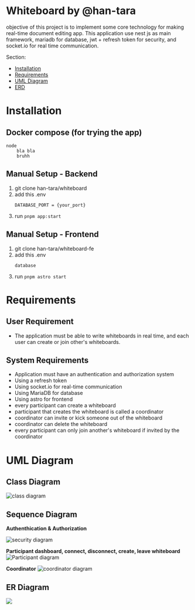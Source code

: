 # Whiteboard by @han-tara
objective of this project is to implement some core technology for making real-time document editing app. This application use nest js as main framework, mariadb for database, jwt + refresh token for security, and socket.io for real time communication.

Section:
* [Installation](#installation)
* [Requirements](#requirements)
* [UML Diagram](#uml-diagram)
* [ERD](#er-diagram)

# Installation
## Docker compose (for trying the app)
```
node
    bla bla
    bruhh
```

## Manual Setup - Backend
1. git clone han-tara/whiteboard
2. add this .env 
    ``` 
    DATABASE_PORT = {your_port}
    ```
3. run `pnpm app:start`

## Manual Setup - Frontend
1. git clone han-tara/whiteboard-fe
2. add this .env
    ```
    database
    ```
3. run `pnpm astro start`


# Requirements
## User Requirement
* The application must be able to write whiteboards in real time, and each user can create or join other's whiteboards.

## System Requirements
* Application must have an authentication and authorization system
* Using a refresh token
* Using socket.io for real-time communication
* Using MariaDB for database
* Using astro for frontend
* every participant can create a whiteboard
* participant that creates the whiteboard is called a coordinator
* coordinator can invite or kick someone out of the whiteboard
* coordinator can delete the whiteboard
* every participant can only join another's whiteboard if invited by the coordinator

# UML Diagram

## Class Diagram

![class diagram](./diagram/class_diagram.png)

## Sequence Diagram
**Authenthication & Authorization**

![security diagram](./diagram/sequence_diagram_security.svg)

**Participant dashboard, connect, disconnect, create, leave whiteboard**
![Participant diagram](./diagram/sequence_diagram_participant.svg)

**Coordinator**
![coordinator diagram](./diagram/sequence_diagram_coordinator.svg)

## ER Diagram
<img src="./diagram/er_diagram.png">


